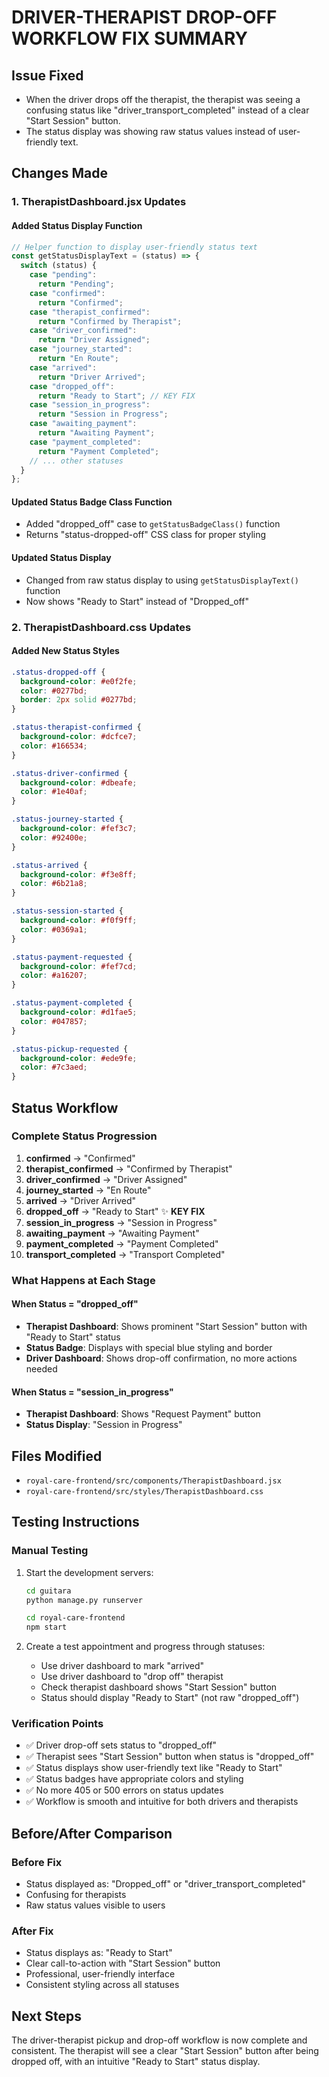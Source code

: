 # DRIVER-THERAPIST DROP-OFF WORKFLOW FIX SUMMARY

## Issue Fixed

- When the driver drops off the therapist, the therapist was seeing a confusing status like "driver_transport_completed" instead of a clear "Start Session" button.
- The status display was showing raw status values instead of user-friendly text.

## Changes Made

### 1. TherapistDashboard.jsx Updates

#### Added Status Display Function

```javascript
// Helper function to display user-friendly status text
const getStatusDisplayText = (status) => {
  switch (status) {
    case "pending":
      return "Pending";
    case "confirmed":
      return "Confirmed";
    case "therapist_confirmed":
      return "Confirmed by Therapist";
    case "driver_confirmed":
      return "Driver Assigned";
    case "journey_started":
      return "En Route";
    case "arrived":
      return "Driver Arrived";
    case "dropped_off":
      return "Ready to Start"; // KEY FIX
    case "session_in_progress":
      return "Session in Progress";
    case "awaiting_payment":
      return "Awaiting Payment";
    case "payment_completed":
      return "Payment Completed";
    // ... other statuses
  }
};
```

#### Updated Status Badge Class Function

- Added "dropped_off" case to `getStatusBadgeClass()` function
- Returns "status-dropped-off" CSS class for proper styling

#### Updated Status Display

- Changed from raw status display to using `getStatusDisplayText()` function
- Now shows "Ready to Start" instead of "Dropped_off"

### 2. TherapistDashboard.css Updates

#### Added New Status Styles

```css
.status-dropped-off {
  background-color: #e0f2fe;
  color: #0277bd;
  border: 2px solid #0277bd;
}

.status-therapist-confirmed {
  background-color: #dcfce7;
  color: #166534;
}

.status-driver-confirmed {
  background-color: #dbeafe;
  color: #1e40af;
}

.status-journey-started {
  background-color: #fef3c7;
  color: #92400e;
}

.status-arrived {
  background-color: #f3e8ff;
  color: #6b21a8;
}

.status-session-started {
  background-color: #f0f9ff;
  color: #0369a1;
}

.status-payment-requested {
  background-color: #fef7cd;
  color: #a16207;
}

.status-payment-completed {
  background-color: #d1fae5;
  color: #047857;
}

.status-pickup-requested {
  background-color: #ede9fe;
  color: #7c3aed;
}
```

## Status Workflow

### Complete Status Progression

1. **confirmed** → "Confirmed"
2. **therapist_confirmed** → "Confirmed by Therapist"
3. **driver_confirmed** → "Driver Assigned"
4. **journey_started** → "En Route"
5. **arrived** → "Driver Arrived"
6. **dropped_off** → "Ready to Start" ✨ **KEY FIX**
7. **session_in_progress** → "Session in Progress"
8. **awaiting_payment** → "Awaiting Payment"
9. **payment_completed** → "Payment Completed"
10. **transport_completed** → "Transport Completed"

### What Happens at Each Stage

#### When Status = "dropped_off"

- **Therapist Dashboard**: Shows prominent "Start Session" button with "Ready to Start" status
- **Status Badge**: Displays with special blue styling and border
- **Driver Dashboard**: Shows drop-off confirmation, no more actions needed

#### When Status = "session_in_progress"

- **Therapist Dashboard**: Shows "Request Payment" button
- **Status Display**: "Session in Progress"

## Files Modified

- `royal-care-frontend/src/components/TherapistDashboard.jsx`
- `royal-care-frontend/src/styles/TherapistDashboard.css`

## Testing Instructions

### Manual Testing

1. Start the development servers:

   ```bash
   cd guitara
   python manage.py runserver

   cd royal-care-frontend
   npm start
   ```

2. Create a test appointment and progress through statuses:
   - Use driver dashboard to mark "arrived"
   - Use driver dashboard to "drop off" therapist
   - Check therapist dashboard shows "Start Session" button
   - Status should display "Ready to Start" (not raw "dropped_off")

### Verification Points

- ✅ Driver drop-off sets status to "dropped_off"
- ✅ Therapist sees "Start Session" button when status is "dropped_off"
- ✅ Status displays show user-friendly text like "Ready to Start"
- ✅ Status badges have appropriate colors and styling
- ✅ No more 405 or 500 errors on status updates
- ✅ Workflow is smooth and intuitive for both drivers and therapists

## Before/After Comparison

### Before Fix

- Status displayed as: "Dropped_off" or "driver_transport_completed"
- Confusing for therapists
- Raw status values visible to users

### After Fix

- Status displays as: "Ready to Start"
- Clear call-to-action with "Start Session" button
- Professional, user-friendly interface
- Consistent styling across all statuses

## Next Steps

The driver-therapist pickup and drop-off workflow is now complete and consistent. The therapist will see a clear "Start Session" button after being dropped off, with an intuitive "Ready to Start" status display.
